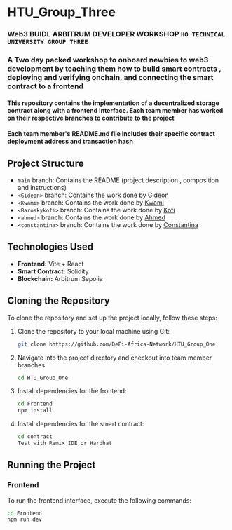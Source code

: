 # HTU_Group_Three

### Web3 BUIDL ARBITRUM DEVELOPER WORKSHOP `HO TECHNICAL UNIVERSITY GROUP THREE` 
### A Two day packed workshop to onboard newbies to web3 development by teaching them how to build  smart contracts , deploying and verifying onchain, and connecting the smart contract to a frontend 

#### This repository contains the implementation of a decentralized storage contract along with a frontend interface. Each team member has worked on their respective branches to contribute to the project


#### Each team member's README.md file includes their specific contract deployment address  and transaction hash 

## Project Structure

- `main` branch: Contains the README (project description , composition  and instructions)
- `<Gideon>` branch: Contains the work done by [Gideon](https://github.com/Giddy55)
- `<Kwami>` branch: Contains the work done by [Kwami](https://github.com/Kwami5050)
- `<Baroskykofi>` branch: Contains the work done by [Kofi](https://github.com/Baroskykofi)
- `<ahmed>` branch: Contains the work done by [Ahmed](https://github.com/Quojo-Steve)
- `<constantina>` branch: Contains the work done by [Constantina](https://github.com/Constantina-etornam)

  

## Technologies Used

- **Frontend:** Vite + React
- **Smart Contract:** Solidity
- **Blockchain:**  Arbitrum Sepolia

## Cloning the Repository

To clone the repository and set up the project locally, follow these steps:

1. Clone the repository to your local machine using Git:

    ```bash
    git clone hhttps://github.com/DeFi-Africa-Network/HTU_Group_One
    ```

2. Navigate into the project directory and checkout into team member branches

    ```bash
    cd HTU_Group_One
    ```

3. Install dependencies for the frontend:

    ```bash
    cd Frontend
    npm install
    ```

4. Install dependencies for the smart contract:

    ```bash
    cd contract 
    Test with Remix IDE or Hardhat
    ```

## Running the Project

### Frontend

To run the frontend interface, execute the following commands:

```bash
cd Frontend
npm run dev

